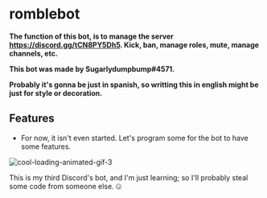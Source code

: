 # romblebot

**The function of this bot, is to manage the server https://discord.gg/tCN8PY5Dh5. Kick, ban, manage roles, mute, manage channels, etc.**

**This bot was made by Sugarlydumpbump#4571.**

**Probably it's gonna be just in spanish, so writting this in english might be just for style or decoration.**

## Features

- For now, it isn't even started. Let's program some for the bot to have some features.

![cool-loading-animated-gif-3](https://user-images.githubusercontent.com/82099883/114259488-d9e77900-9993-11eb-9f02-985675568336.gif)

This is my third Discord's bot, and I'm just learning; so I'll probably steal some code from someone else. 🤐
